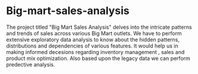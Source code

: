 # Big-mart-sales-analysis
The project titled "Big Mart Sales Analysis" delves into the intricate patterns and trends of sales across various Big Mart outlets.
We have to perform extensive exploratory data analysis to know about the hidden patterns, distributions and dependencies of various features.
It would help us in making informed decesions regarding inventory management , sales and product mix optimization.
Also based upon the legacy data we can perform predective analysis.

